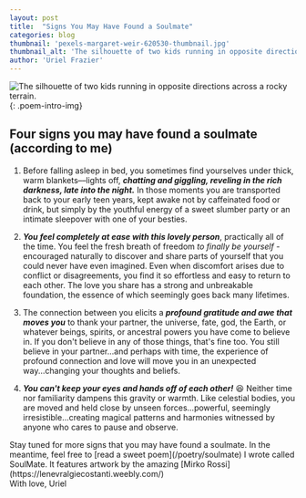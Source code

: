 ```yaml
---
layout: post
title:  "Signs You May Have Found a Soulmate"
categories: blog
thumbnail: 'pexels-margaret-weir-620530-thumbnail.jpg'
thumbnail_alt: 'The silhouette of two kids running in opposite directions across a rocky terrain.'
author: 'Uriel Frazier'
---
```

![The silhouette of two kids running in opposite directions across a rocky terrain.]({{site.url}}/{{site.images_path}}pexels-margaret-weir-620530-small.jpg){: .poem-intro-img}
<h2>Four signs you may have found a soulmate <span class="small-heading-subtext">(according to me)</span></h2>

1. Before falling asleep in bed, you sometimes find yourselves under thick, warm blankets––lights off, ***chatting and giggling, reveling in the rich darkness, late into the night.*** In those moments you are transported back to your early teen years, kept awake not by caffeinated food or drink, but simply by the youthful energy of a sweet slumber party or an intimate sleepover with one of your besties.

2. ***You feel completely at ease with this lovely person***, practically all of the time. You feel the fresh breath of freedom *to finally be yourself* - encouraged naturally to discover and share parts of yourself that you could never have even imagined. Even when discomfort arises due to conflict or disagreements, you find it so effortless and easy to return to each other. The love you share has a strong and unbreakable foundation, the essence of which seemingly goes back many lifetimes.

3. The connection between you elicits a ***profound gratitude and awe that moves you*** to thank your partner, the universe, fate, god, the Earth, or whatever beings, spirits, or ancestral powers you have come to believe in. If you don't believe in any of those things, that's fine too. You still believe in your partner...and perhaps with time, the experience of profound connection and love will move you in an unexpected way...changing your thoughts and beliefs.

4. ***You can't keep your eyes and hands off of each other!*** 😆 Neither time nor familiarity dampens this gravity or warmth. Like celestial bodies, you are moved and held close by unseen forces...powerful, seemingly irresistible...creating magical patterns and harmonies witnessed by anyone who cares to pause and observe.

<aside markdown=1>
Stay tuned for more signs that you may have found a soulmate. In the meantime, feel free to [read a sweet poem](/poetry/soulmate) I wrote called SoulMate. It features artwork by the amazing [Mirko Rossi](https://lenevralgiecostanti.weebly.com/)
</aside>

<div markdown=1 id='signature-box'>
With love, <span id='signature'>Uriel</span>
</div>